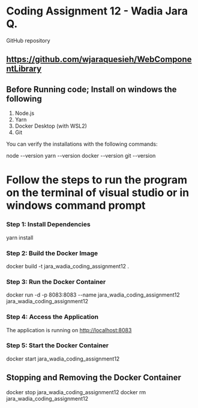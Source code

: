 # Coding Assignment 12 - Wadia Jara Q.
GitHub repository
## https://github.com/wjaraquesieh/WebComponentLibrary

## Before Running code; Install on windows the following
1. Node.js
2. Yarn
3. Docker Desktop (with WSL2)
4. Git

You can verify the installations with the following commands:

node --version
yarn --version
docker --version
git --version

# Follow the steps to run the program on the terminal of visual studio or in windows command prompt
### Step 1: Install Dependencies
yarn install

### Step 2: Build the Docker Image
docker build -t jara_wadia_coding_assignment12 .

### Step 3: Run the Docker Container
docker run -d -p 8083:8083 --name jara_wadia_coding_assignment12 jara_wadia_coding_assignment12

### Step 4: Access the Application
The application is running on [http://localhost:8083](http://localhost:8083)

### Step 5: Start the Docker Container
docker start jara_wadia_coding_assignment12

## Stopping and Removing the Docker Container
docker stop jara_wadia_coding_assignment12
docker rm jara_wadia_coding_assignment12
